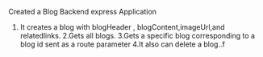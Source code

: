 Created a Blog Backend express Application 
1. It creates a blog with blogHeader , blogContent,imageUrl,and relatedlinks.
2.Gets all blogs.
3.Gets a specific blog corresponding to a blog id sent as a route parameter
4.It also can delete a blog..f
